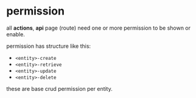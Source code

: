 # permission

all **actions**, **api** page (route) need one or more permission to be shown or enable.

permission has structure like this:

- ```<entity>-create```
- ```<entity>-retrieve```
- ```<entity>-update```
- ```<entity>-delete```

these are base crud permission per entity.
